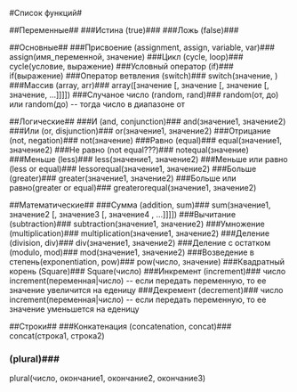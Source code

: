 #Список функций#

##Переменные##
###Истина (true)###
###Ложь (false)###

##Основные##
###Присвоение (assignment, assign, variable, var)###
assign(имя_переменной, значение)
###Цикл (cycle, loop)###
cycle(условие, выражение)
###Условный оператор (if)###
if(выражение)
###Оператор ветвления (switch)###
switch(значение, )
###Массив (array, arr)###
array([значение [, значение [, значение [, значение, ...]]]])
###Случаное число (random, rand)###
random(от, до)
или
random(до) -- тогда число в диапазоне от

##Логические##
###И (and, conjunction)###
and(значение1, значение2)
###Или (or, disjunction)###
or(значение1, значение2)
###Отрицание (not, negation)###
not(значение)
###Равно (equal)###
equal(значение1, значение2)
###Не равно (not equal???)###
notequal(значение)
###Меньше (less)###
less(значение1, значение2)
###Меньше или равно (less or equal)###
lessorequal(значение1, значение2)
###Больше (greater)###
greater(значение1, значение2)
###Больше или равно(greater or equal)###
greaterorequal(значение1, значение2)

##Математические##
###Сумма (addition, sum)###
sum(значение1, значение2 [, значение3 [, значение4 , ...]]]])
###Вычитание (subtraction)###
subtraction(значение1, значение2)
###Умножение (multiplication)###
multiplication(значение1, значение2)
###Деление (division, div)###
div(значение1, значение2)
###Деление с остатком (modulo, mod)###
mod(значение1, значение2)
###Возведение в степень(exponentiation, pow)###
pow(число, значение)
###Квадратный корень (Square)###
Square(число)
###Инкремент (increment)###
число increment(переменная|число) -- если передать переменную, то ее значение увеличится на еденицу
###Декремент (decrement)###
число increment(переменная|число) -- если передать переменную, то ее значение уменьшется на еденицу

##Строки##
###Конкатенация (concatenation, concat)###
concat(строка1, строка2)
### (plural)###
plural(число, окончание1, окончание2, окончание3)
